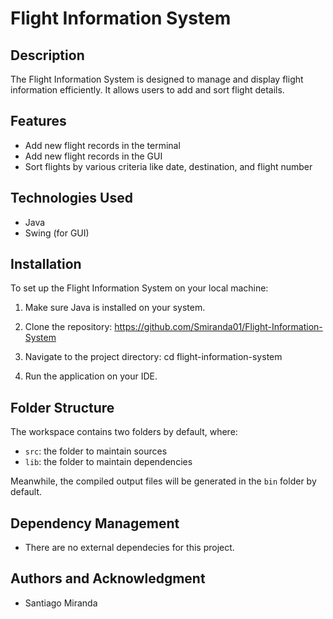 # Flight Information System

## Description
The Flight Information System is designed to manage and display flight information efficiently. It allows users to add and sort flight details.

## Features
- Add new flight records in the terminal
- Add new flight records in the GUI
- Sort flights by various criteria like date, destination, and flight number

## Technologies Used
- Java
- Swing (for GUI)

## Installation
To set up the Flight Information System on your local machine:
1. Make sure Java is installed on your system.

2. Clone the repository:
https://github.com/Smiranda01/Flight-Information-System

3. Navigate to the project directory:
cd flight-information-system

4. Run the application on your IDE.

## Folder Structure

The workspace contains two folders by default, where:

- `src`: the folder to maintain sources
- `lib`: the folder to maintain dependencies

Meanwhile, the compiled output files will be generated in the `bin` folder by default.

## Dependency Management
- There are no external dependecies for this project.

## Authors and Acknowledgment
- Santiago Miranda 

